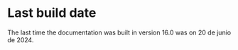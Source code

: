 # Last build date

The last time the documentation was built in version 16.0 was on 20 de junio
de 2024.

